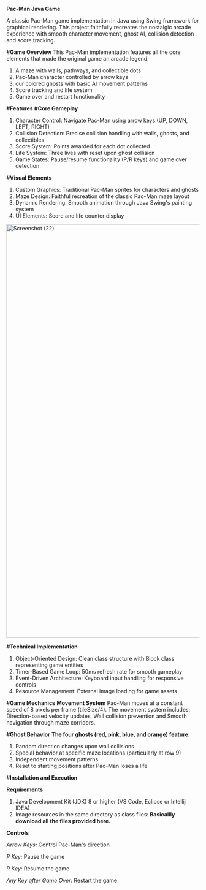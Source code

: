 **Pac-Man Java Game**

A classic Pac-Man game implementation in Java using Swing framework for graphical rendering. This project faithfully recreates the nostalgic arcade experience with smooth character movement, ghost AI, collision detection and score tracking.

**#Game Overview**
This Pac-Man implementation features all the core elements that made the original game an arcade legend:

1. A maze with walls, pathways, and collectible dots
2. Pac-Man character controlled by arrow keys
3. our colored ghosts with basic AI movement patterns
4. Score tracking and life system
5. Game over and restart functionality

**#Features**
**#Core Gameplay**
1. Character Control: Navigate Pac-Man using arrow keys (UP, DOWN, LEFT, RIGHT)
2. Collision Detection: Precise collision handling with walls, ghosts, and collectibles
3. Score System: Points awarded for each dot collected
4. Life System: Three lives with reset upon ghost collision
5. Game States: Pause/resume functionality (P/R keys) and game over detection

**#Visual Elements**
1. Custom Graphics: Traditional Pac-Man sprites for characters and ghosts
2. Maze Design: Faithful recreation of the classic Pac-Man maze layout
3. Dynamic Rendering: Smooth animation through Java Swing's painting system
4. UI Elements: Score and life counter display

<img width="1920" height="1080" alt="Screenshot (22)" src="https://github.com/user-attachments/assets/48792d0e-bea9-4348-9d9f-01ee983e0684" />


**#Technical Implementation**
1. Object-Oriented Design: Clean class structure with Block class representing game entities
2. Timer-Based Game Loop: 50ms refresh rate for smooth gameplay
3. Event-Driven Architecture: Keyboard input handling for responsive controls
4. Resource Management: External image loading for game assets

**#Game Mechanics**
**Movement System**
Pac-Man moves at a constant speed of 8 pixels per frame (tileSize/4). The movement system includes: Direction-based velocity updates, Wall collision prevention and Smooth navigation through maze corridors.

**#Ghost Behavior**
**The four ghosts (red, pink, blue, and orange) feature:**
1. Random direction changes upon wall collisions
2. Special behavior at specific maze locations (particularly at row 9)
3. Independent movement patterns
4. Reset to starting positions after Pac-Man loses a life


**#Installation and Execution**

**Requirements**
1. Java Development Kit (JDK) 8 or higher (VS Code, Eclipse or Intellij IDEA)
2. Image resources in the same directory as class files:
**Basicallly download all the files provided here.**

**Controls**

*Arrow Keys:* Control Pac-Man's direction

*P Key:* Pause the game

*R Key:* Resume the game

*Any Key after Game Over:* Restart the game





